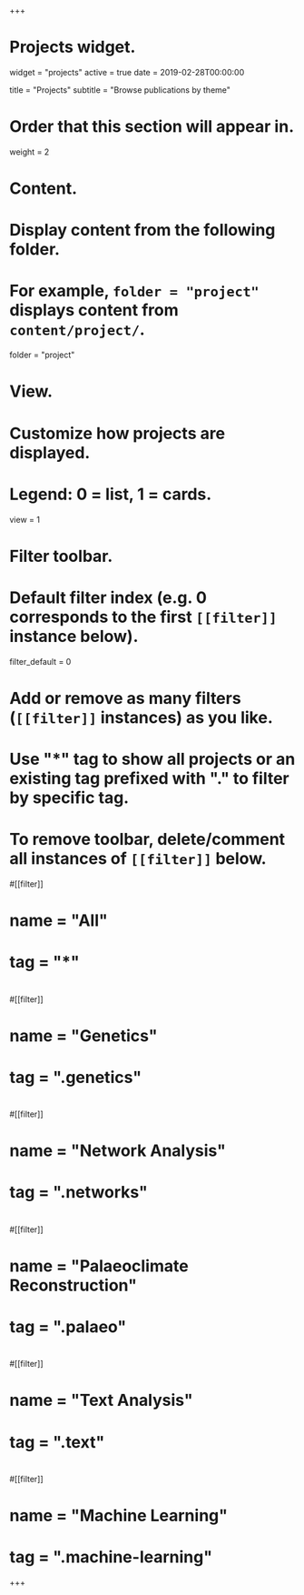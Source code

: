 +++
# Projects widget.
widget = "projects"
active = true
date = 2019-02-28T00:00:00

title = "Projects"
subtitle = "Browse publications by theme"

# Order that this section will appear in.
weight = 2

# Content.
# Display content from the following folder.
# For example, `folder = "project"` displays content from `content/project/`.
folder = "project"

# View.
# Customize how projects are displayed.
# Legend: 0 = list, 1 = cards.
view = 1

# Filter toolbar.

# Default filter index (e.g. 0 corresponds to the first `[[filter]]` instance below).
filter_default = 0

# Add or remove as many filters (`[[filter]]` instances) as you like.
# Use "*" tag to show all projects or an existing tag prefixed with "." to filter by specific tag.
# To remove toolbar, delete/comment all instances of `[[filter]]` below.
#[[filter]]
#  name = "All"
#  tag = "*"
#
#[[filter]]
#  name = "Genetics"
#  tag = ".genetics"
#
#[[filter]]
#  name = "Network Analysis"
#  tag = ".networks"
#
#[[filter]]
#  name = "Palaeoclimate Reconstruction"
#  tag = ".palaeo"
#
#[[filter]]
#  name = "Text Analysis"
#  tag = ".text"
#
#[[filter]]
#  name = "Machine Learning"
#  tag = ".machine-learning"

+++

